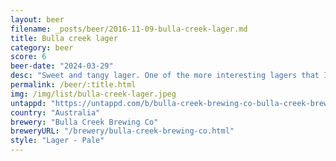 ```yaml
---
layout: beer
filename: _posts/beer/2016-11-09-bulla-creek-lager.md
title: Bulla creek lager
category: beer
score: 6
beer-date: "2024-03-29"
desc: "Sweet and tangy lager. One of the more interesting lagers that I’ve had"
permalink: /beer/:title.html
img: /img/list/bulla-creek-lager.jpeg
untappd: "https://untappd.com/b/bulla-creek-brewing-co-bulla-creek-brewing-co-lager/5493985"
country: "Australia"
brewery: "Bulla Creek Brewing Co"
breweryURL: "/brewery/bulla-creek-brewing-co.html"
style: "Lager - Pale"
---
```

